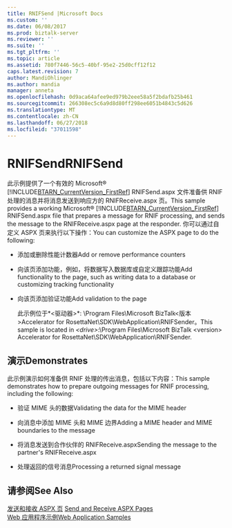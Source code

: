 ```yaml
---
title: RNIFSend |Microsoft Docs
ms.custom: ''
ms.date: 06/08/2017
ms.prod: biztalk-server
ms.reviewer: ''
ms.suite: ''
ms.tgt_pltfrm: ''
ms.topic: article
ms.assetid: 780f7446-56c5-40bf-95e2-25d0cff12f12
caps.latest.revision: 7
author: MandiOhlinger
ms.author: mandia
manager: anneta
ms.openlocfilehash: 0d9aca64afee9ed979b2eee58a5f2bdafb25b461
ms.sourcegitcommit: 266308ec5c6a9d8d80ff298ee6051b4843c5d626
ms.translationtype: MT
ms.contentlocale: zh-CN
ms.lasthandoff: 06/27/2018
ms.locfileid: "37011598"
---
```

# <a name="rnifsend"></a><span data-ttu-id="33d36-102">RNIFSend</span><span class="sxs-lookup"><span data-stu-id="33d36-102">RNIFSend</span></span>
<span data-ttu-id="33d36-103">此示例提供了一个有效的 Microsoft® [!INCLUDE[BTARN_CurrentVersion_FirstRef](../../includes/btarn-currentversion-firstref-md.md)] RNIFSend.aspx 文件准备供 RNIF 处理的消息并将消息发送到响应方的 RNIFReceive.aspx 页。</span><span class="sxs-lookup"><span data-stu-id="33d36-103">This sample provides a working Microsoft® [!INCLUDE[BTARN_CurrentVersion_FirstRef](../../includes/btarn-currentversion-firstref-md.md)] RNIFSend.aspx file that prepares a message for RNIF processing, and sends the message to the RNIFReceive.aspx page at the responder.</span></span> <span data-ttu-id="33d36-104">你可以通过自定义 ASPX 页来执行以下操作：</span><span class="sxs-lookup"><span data-stu-id="33d36-104">You can customize the ASPX page to do the following:</span></span>  
  
- <span data-ttu-id="33d36-105">添加或删除性能计数器</span><span class="sxs-lookup"><span data-stu-id="33d36-105">Add or remove performance counters</span></span>  
  
- <span data-ttu-id="33d36-106">向该页添加功能，例如，将数据写入数据库或自定义跟踪功能</span><span class="sxs-lookup"><span data-stu-id="33d36-106">Add functionality to the page, such as writing data to a database or customizing tracking functionality</span></span>  
  
- <span data-ttu-id="33d36-107">向该页添加验证功能</span><span class="sxs-lookup"><span data-stu-id="33d36-107">Add validation to the page</span></span>  
  
  <span data-ttu-id="33d36-108">此示例位于*\<驱动器\>*: \Program Files\Microsoft BizTalk\<版本\>Accelerator for RosettaNet\SDK\WebApplication\RNIFSender。</span><span class="sxs-lookup"><span data-stu-id="33d36-108">This sample is located in *\<drive\>*:\Program Files\Microsoft BizTalk \<version\> Accelerator for RosettaNet\SDK\WebApplication\RNIFSender.</span></span>  
  
## <a name="demonstrates"></a><span data-ttu-id="33d36-109">演示</span><span class="sxs-lookup"><span data-stu-id="33d36-109">Demonstrates</span></span>  
 <span data-ttu-id="33d36-110">此示例演示如何准备供 RNIF 处理的传出消息，包括以下内容：</span><span class="sxs-lookup"><span data-stu-id="33d36-110">This sample demonstrates how to prepare outgoing messages for RNIF processing, including the following:</span></span>  
  
-   <span data-ttu-id="33d36-111">验证 MIME 头的数据</span><span class="sxs-lookup"><span data-stu-id="33d36-111">Validating the data for the MIME header</span></span>  
  
-   <span data-ttu-id="33d36-112">向消息中添加 MIME 头和 MIME 边界</span><span class="sxs-lookup"><span data-stu-id="33d36-112">Adding a MIME header and MIME boundaries to the message</span></span>  
  
-   <span data-ttu-id="33d36-113">将消息发送到合作伙伴的 RNIFReceive.aspx</span><span class="sxs-lookup"><span data-stu-id="33d36-113">Sending the message to the partner's RNIFReceive.aspx</span></span>  
  
-   <span data-ttu-id="33d36-114">处理返回的信号消息</span><span class="sxs-lookup"><span data-stu-id="33d36-114">Processing a returned signal message</span></span>  
  
## <a name="see-also"></a><span data-ttu-id="33d36-115">请参阅</span><span class="sxs-lookup"><span data-stu-id="33d36-115">See Also</span></span>  
 <span data-ttu-id="33d36-116">[发送和接收 ASPX 页](../../adapters-and-accelerators/accelerator-rosettanet/send-and-receive-aspx-pages.md) </span><span class="sxs-lookup"><span data-stu-id="33d36-116">[Send and Receive ASPX Pages](../../adapters-and-accelerators/accelerator-rosettanet/send-and-receive-aspx-pages.md) </span></span>  
 [<span data-ttu-id="33d36-117">Web 应用程序示例</span><span class="sxs-lookup"><span data-stu-id="33d36-117">Web Application Samples</span></span>](../../adapters-and-accelerators/accelerator-rosettanet/web-application-samples.md)